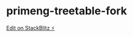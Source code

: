 # primeng-treetable-fork

[Edit on StackBlitz ⚡️](https://stackblitz.com/edit/primeng-treetable-fork)
